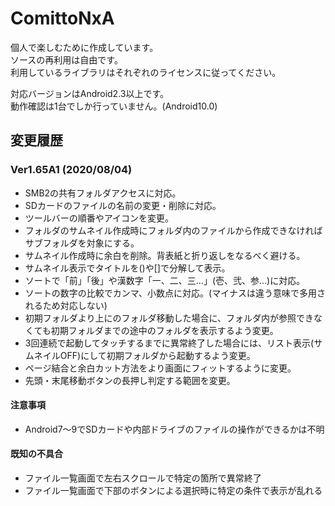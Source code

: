 # ComittoNxA

個人で楽しむために作成しています。    
ソースの再利用は自由です。  
利用しているライブラリはそれぞれのライセンスに従ってください。  

対応バージョンはAndroid2.3以上です。  
動作確認は1台でしか行っていません。(Android10.0)  

## 変更履歴

### Ver1.65A1 (2020/08/04)

  - SMB2の共有フォルダアクセスに対応。
  - SDカードのファイルの名前の変更・削除に対応。
  - ツールバーの順番やアイコンを変更。
  - フォルダのサムネイル作成時にフォルダ内のファイルから作成できなければサブフォルダを対象にする。
  - サムネイル作成時に余白を削除。背表紙と折り返しをなるべく避ける。
  - サムネイル表示でタイトルを()や[]で分解して表示。
  - ソートで「前」「後」や漢数字「一、二、三…」(壱、弐、参…)に対応。
  - ソートの数字の比較でカンマ、小数点に対応。(マイナスは違う意味で多用されるため対応しない)
  - 初期フォルダより上にのフォルダ移動した場合に、フォルダ内が参照できなくても初期フォルダまでの途中のフォルダを表示するよう変更。
  - 3回連続で起動してタッチするまでに異常終了した場合には、リスト表示(サムネイルOFF)にして初期フォルダから起動するよう変更。
  - ページ結合と余白カット方法をより画面にフィットするように変更。
  - 先頭・末尾移動ボタンの長押し判定する範囲を変更。

#### 注意事項

  - Android7～9でSDカードや内部ドライブのファイルの操作ができるかは不明

#### 既知の不具合

  - ファイル一覧画面で左右スクロールで特定の箇所で異常終了
  - ファイル一覧画面で下部のボタンによる選択時に特定の条件で表示が乱れる
